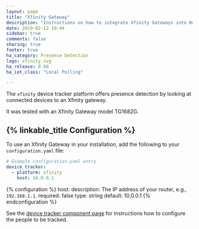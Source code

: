 ```yaml
---
layout: page
title: "Xfinity Gateway"
description: "Instructions on how to integrate Xfinity Gateways into Home Assistant."
date: 2019-02-12 19:44
sidebar: true
comments: false
sharing: true
footer: true
ha_category: Presence Detection
logo: xfinity.svg
ha_release: 0.88
ha_iot_class: "Local Polling"

---
```


The `xfinity` device tracker platform offers presence detection by looking at connected devices to an Xfinity gateway.

It was tested with an Xfinity Gateway model TG1682G.

## {% linkable_title Configuration %}

To use an Xfinity Gateway in your installation, add the following to your `configuration.yaml` file:

```yaml
# Example configuration.yaml entry
device_tracker:
  - platform: xfinity
    host: 10.0.0.1
```

{% configuration %}
host:
  description: The IP address of your router, e.g., `192.168.1.1`.
  required: false
  type: string
  default: 10.0.0.1
{% endconfiguration %}

See the [device tracker component page](/components/device_tracker/) for instructions how to configure the people to be tracked.